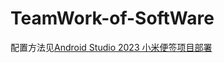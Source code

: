 ﻿# TeamWork-of-SoftWare

配置方法见[Android Studio 2023 小米便签项目部署](https://blog.csdn.net/qq_61115762/article/details/136758376)

